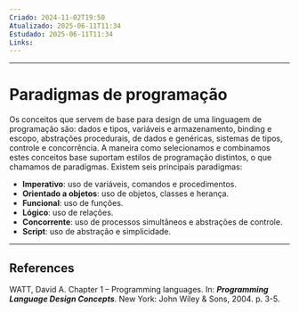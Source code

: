 ```yaml
---
Criado: 2024-11-02T19:50
Atualizado: 2025-06-11T11:34
Estudado: 2025-06-11T11:34
Links:
---
```

---
# Paradigmas de programação

Os conceitos que servem de base para design de uma linguagem de programação são: dados e tipos, variáveis e armazenamento, binding e escopo, abstrações procedurais, de dados e genéricas, sistemas de tipos, controle e concorrência. A maneira como selecionamos e combinamos estes conceitos base suportam estilos de programação distintos, o que chamamos de paradigmas. Existem seis principais paradigmas:

- **Imperativo**: uso de variáveis, comandos e procedimentos.
- **Orientado a objetos**: uso de objetos, classes e herança.
- **Funcional**: uso de funções.
- **Lógico**: uso de relações.
- **Concorrente**: uso de processos simultâneos e abstrações de controle.
- **Script**: uso de abstração e simplicidade.

---
## References

WATT, David A. Chapter 1 – Programming languages. In: **_Programming Language Design Concepts_**. New York: John Wiley & Sons, 2004. p. 3-5.